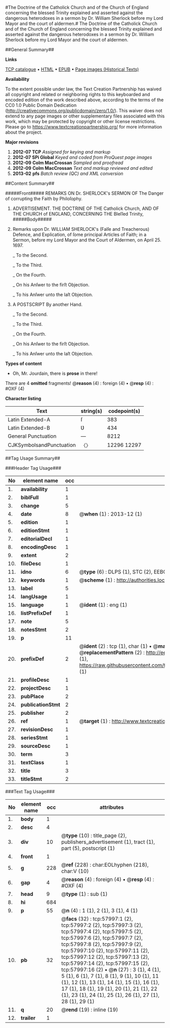 #The Doctrine of the Catholick Church and of the Church of England concerning the blessed Trinity explained and asserted against the dangerous heterodoxes in a sermon by Dr. William Sherlock before my Lord Mayor and the court of aldermen.#
The Doctrine of the Catholick Church and of the Church of England concerning the blessed Trinity explained and asserted against the dangerous heterodoxes in a sermon by Dr. William Sherlock before my Lord Mayor and the court of aldermen.

##General Summary##

**Links**

[TCP catalogue](http://www.ota.ox.ac.uk/tcp/)  • 
[HTML](http://tei.it.ox.ac.uk/tcp/Texts-HTML/free/A36/A36211.html)  • 
[EPUB](http://tei.it.ox.ac.uk/tcp/Texts-EPUB/free/A36/A36211.epub) • 
[Page images (Historical Texts)](https://historicaltexts.jisc.ac.uk/eebo-12264985e)

**Availability**

To the extent possible under law, the Text Creation Partnership has waived all copyright and related or neighboring rights to this keyboarded and encoded edition of the work described above, according to the terms of the CC0 1.0 Public Domain Dedication (http://creativecommons.org/publicdomain/zero/1.0/). This waiver does not extend to any page images or other supplementary files associated with this work, which may be protected by copyright or other license restrictions. Please go to https://www.textcreationpartnership.org/ for more information about the project.

**Major revisions**

1. __2012-07__ __TCP__ *Assigned for keying and markup*
1. __2012-07__ __SPi Global__ *Keyed and coded from ProQuest page images*
1. __2012-09__ __Colm MacCrossan__ *Sampled and proofread*
1. __2012-09__ __Colm MacCrossan__ *Text and markup reviewed and edited*
1. __2013-02__ __pfs__ *Batch review (QC) and XML conversion*

##Content Summary##

#####Front#####
REMARKS ON Dr. SHERLOCK's SERMON OF The Danger of corrupting the Faith by Philoſophy.
1. ADVERTISEMENT.
THE DOCTRINE OF THE Catholick Church, AND OF THE CHURCH of ENGLAND, CONCERNING THE Bleſſed Trinity, 
#####Body#####

1. Remarks upon Dr. WILLIAM SHERLOCK's (Falſe and Treacherous) Defence, and Explication, of ſome principal Articles of Faith; in a Sermon, before my Lord Mayor and the Court of Aldermen, on April 25. 1697.

    _ To the Second.

    _ To the Third.

    _ On the Fourth.

    _ On his Anſwer to the firſt Objection.

    _ To his Anſwer unto the laſt Objection.

1. A POSTSCRIPT By another Hand.

    _ To the Second.

    _ To the Third.

    _ On the Fourth.

    _ On his Anſwer to the firſt Objection.

    _ To his Anſwer unto the laſt Objection.

**Types of content**

  * Oh, Mr. Jourdain, there is **prose** in there!

There are 4 **omitted** fragments! 
 @__reason__ (4) : foreign (4)  •  @__resp__ (4) : #OXF (4)

**Character listing**


|Text|string(s)|codepoint(s)|
|---|---|---|
|Latin Extended-A|ſ|383|
|Latin Extended-B|Ʋ|434|
|General Punctuation|—|8212|
|CJKSymbolsandPunctuation|〈〉|12296 12297|

##Tag Usage Summary##

###Header Tag Usage###

|No|element name|occ|attributes|
|---|---|---|---|
|1.|__availability__|1||
|2.|__biblFull__|1||
|3.|__change__|5||
|4.|__date__|8| @__when__ (1) : 2013-12 (1)|
|5.|__edition__|1||
|6.|__editionStmt__|1||
|7.|__editorialDecl__|1||
|8.|__encodingDesc__|1||
|9.|__extent__|2||
|10.|__fileDesc__|1||
|11.|__idno__|6| @__type__ (6) : DLPS (1), STC (2), EEBO-CITATION (1), OCLC (1), VID (1)|
|12.|__keywords__|1| @__scheme__ (1) : http://authorities.loc.gov/ (1)|
|13.|__label__|5||
|14.|__langUsage__|1||
|15.|__language__|1| @__ident__ (1) : eng (1)|
|16.|__listPrefixDef__|1||
|17.|__note__|5||
|18.|__notesStmt__|2||
|19.|__p__|11||
|20.|__prefixDef__|2| @__ident__ (2) : tcp (1), char (1)  •  @__matchPattern__ (2) : ([0-9\-]+):([0-9IVX]+) (1), (.+) (1)  •  @__replacementPattern__ (2) : http://eebo.chadwyck.com/downloadtiff?vid=$1&page=$2 (1), https://raw.githubusercontent.com/textcreationpartnership/Texts/master/tcpchars.xml#$1 (1)|
|21.|__profileDesc__|1||
|22.|__projectDesc__|1||
|23.|__pubPlace__|2||
|24.|__publicationStmt__|2||
|25.|__publisher__|2||
|26.|__ref__|1| @__target__ (1) : http://www.textcreationpartnership.org/docs/. (1)|
|27.|__revisionDesc__|1||
|28.|__seriesStmt__|1||
|29.|__sourceDesc__|1||
|30.|__term__|3||
|31.|__textClass__|1||
|32.|__title__|3||
|33.|__titleStmt__|2||


###Text Tag Usage###

|No|element name|occ|attributes|
|---|---|---|---|
|1.|__body__|1||
|2.|__desc__|4||
|3.|__div__|10| @__type__ (10) : title_page (2), publishers_advertisement (1), tract (1), part (5), postscript (1)|
|4.|__front__|1||
|5.|__g__|228| @__ref__ (228) : char:EOLhyphen (218), char:V (10)|
|6.|__gap__|4| @__reason__ (4) : foreign (4)  •  @__resp__ (4) : #OXF (4)|
|7.|__head__|9| @__type__ (1) : sub (1)|
|8.|__hi__|684||
|9.|__p__|55| @__n__ (4) : 1 (1), 2 (1), 3 (1), 4 (1)|
|10.|__pb__|32| @__facs__ (32) : tcp:57997:1 (2), tcp:57997:2 (2), tcp:57997:3 (2), tcp:57997:4 (2), tcp:57997:5 (2), tcp:57997:6 (2), tcp:57997:7 (2), tcp:57997:8 (2), tcp:57997:9 (2), tcp:57997:10 (2), tcp:57997:11 (2), tcp:57997:12 (2), tcp:57997:13 (2), tcp:57997:14 (2), tcp:57997:15 (2), tcp:57997:16 (2)  •  @__n__ (27) : 3 (1), 4 (1), 5 (1), 6 (1), 7 (1), 8 (1), 9 (1), 10 (1), 11 (1), 12 (1), 13 (1), 14 (1), 15 (1), 16 (1), 17 (1), 18 (1), 19 (1), 20 (1), 21 (1), 22 (1), 23 (1), 24 (1), 25 (1), 26 (1), 27 (1), 28 (1), 29 (1)|
|11.|__q__|20| @__rend__ (19) : inline (19)|
|12.|__trailer__|1||
